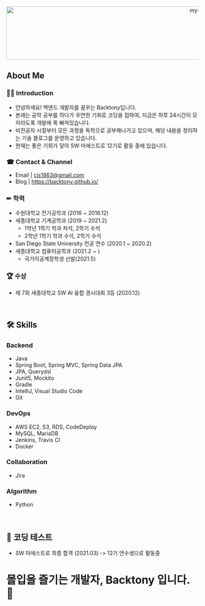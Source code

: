 <div align="center">
 <img src="https://github.com/backtony/backtony.github.io/blob/master/assets/img/readmelogo.gif" alt="my-logo" height="140" width="1000">
</div>




## About Me
### 💁‍♂️ Introduction
+ 안녕하세요! 백엔드 개발자를 꿈꾸는 Backtony입니다.
+ 본래는 공학 공부를 하다가 우연한 기회로 코딩을 접하여, 지금은 하루 24시간이 모자라도록 개발에 푹 빠져있습니다.
+ 비전공자 시절부터 모든 과정을 독학으로 공부해나가고 있으며, 해당 내용을 정리하는 기술 블로그를 운영하고 있습니다.
+ 현재는 좋은 기회가 닿아 SW 마에스트로 12기로 활동 중에 있습니다.

### ☎ Contact & Channel
+ Email | cjs1863@gmail.com
+ Blog | <a href="https://backtony.github.io/" target="_blank">https://backtony.github.io/</a>


### ✏ 학력 
+ 수원대학교 전기공학과 (2016 ~ 2016.12)
+ 세종대학교 기계공학과 (2019 ~ 2021.2)  
  - 1학년 1학기 학과 차석, 2학기 수석
  - 2학년 1학기 학과 수석, 2학기 수석  
+ San Diego State University 전공 연수 (2020.1 ~ 2020.2)  
+ 세종대학교 컴퓨터공학과 (2021.2 ~ )
  - 국가이공계장학생 선발(2021.5)



### 🏆 수상
+ 제 7회 세종대학교 SW AI 융합 경시대회 3등 (2020.12)

<br>


## 🛠 Skills
### Backend
+ Java
+ Spring Boot, Spring MVC, Spring Data JPA
+ JPA, Querydsl
+ Junit5, Mockito
+ Gradle
+ IntelliJ, Visual Studio Code
+ Git

### DevOps
+ AWS EC2, S3, RDS, CodeDeploy
+ MySQL, MariaDB
+ Jenkins, Travis CI
+ Docker

### Collaboration
+ Jira

### Algorithm
+ Python


<br>

## 🚩 코딩 테스트
  - SW 마에스트로 최종 합격 (2021.03) -> 12기 연수생으로 활동중



# 몰입을 즐기는 개발자, Backtony 입니다. 👋
